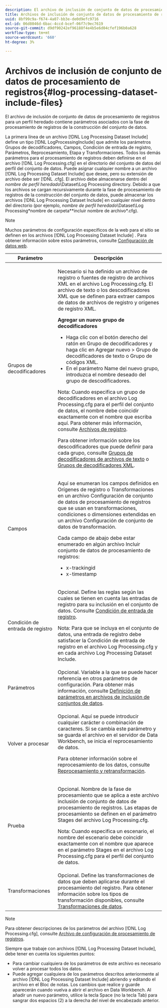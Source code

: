 ```yaml
---
description: El archivo de inclusión de conjunto de datos de procesamiento de registros para un perfil heredado contiene parámetros asociados con la fase de procesamiento de registros de la construcción del conjunto de datos.
title: Archivos de inclusión de conjunto de datos de procesamiento de registros
uuid: 8bf99c9a-f674-4a07-bb3e-de0d9efc9716
exl-id: 06d8046d-6bac-4ccd-bcef-06f7c9ec7619
source-git-commit: d9df90242ef96188f4e4b5e6d04cfef196b0a628
workflow-type: tm+mt
source-wordcount: '660'
ht-degree: 3%

---
```


# Archivos de inclusión de conjunto de datos de procesamiento de registros{#log-processing-dataset-include-files}

El archivo de inclusión de conjunto de datos de procesamiento de registros para un perfil heredado contiene parámetros asociados con la fase de procesamiento de registros de la construcción del conjunto de datos.

La primera línea de un archivo [!DNL Log Processing Dataset Include] define un tipo [!DNL LogProcessingInclude] que admite los parámetros Grupos de decodificadores, Campos, Condición de entrada de registro, Parámetros, Reprocesamiento, Etapa y Transformaciones. Todos los demás parámetros para el procesamiento de registros deben definirse en el archivo [!DNL Log Processing.cfg] en el directorio del conjunto de datos del perfil del conjunto de datos. Puede asignar cualquier nombre a un archivo [!DNL Log Processing Dataset Include] que desee, pero su extensión de archivo debe ser [!DNL .cfg]. El archivo debe almacenarse dentro del *nombre de perfil heredado*\Dataset\Log Processing directory. Debido a que los archivos se cargan recursivamente durante la fase de procesamiento de registros de la construcción del conjunto de datos, puede almacenar los archivos [!DNL Log Processing Dataset Include] en cualquier nivel dentro del directorio (por ejemplo, *nombre de perfil heredado*\Dataset\Log Processing\*nombre de carpeta*\*incluir nombre de archivo*.cfg).

>[!NOTE]
>
>Muchos parámetros de configuración específicos de la web para el sitio se definen en los archivos [!DNL Log Processing Dataset Include] . Para obtener información sobre estos parámetros, consulte [Configuración de datos web](../../../../../home/c-dataset-const-proc/c-config-web-data/c-config-web-data.md#concept-9a306b65483a484bb3f6f3c1d7e77519).

<table id="table_E2112652CCD443E889A529EEDC4ADF1C"> 
 <thead> 
  <tr> 
   <th colname="col1" class="entry"> Parámetro </th> 
   <th colname="col2" class="entry"> Descripción </th> 
  </tr> 
 </thead>
 <tbody> 
  <tr> 
   <td colname="col1"> Grupos de decodificadores </td> 
   <td colname="col2"> <p>Necesario si ha definido un archivo de registro o fuentes de registro de archivos XML en el archivo <span class="filepath"> Log Processing.cfg</span>. El archivo de texto o los descodificadores XML que se definen para extraer campos de datos de archivos de registro y orígenes de registro XML. </p> <p> <b>Agregar un nuevo grupo de decodificadores</b> 
     <ul id="ul_54087499003C48C8B0AD9660A2F46EA9"> 
      <li id="li_E361861E61D246DDB3964C97CC5187E9"> Haga clic con el botón derecho del ratón en <span class="uicontrol"> Grupo de decodificadores</span> y haga clic en <span class="uicontrol"> Agregar nuevo</span> &gt; <span class="uicontrol"> Grupo de decodificadores de texto</span> o <span class="uicontrol"> Grupo de códigos XML</span>. </li> 
      <li id="li_B2D61A0763AD4FEDB619BF9550EF4602"> En el parámetro Name del nuevo grupo, introduzca el nombre deseado del grupo de descodificadores. </li> 
     </ul> </p> <p> <p>Nota:  Cuando especifica un grupo de decodificadores en el archivo <span class="filepath"> Log Processing.cfg</span> para el perfil del conjunto de datos, el nombre debe coincidir exactamente con el nombre que escriba aquí. Para obtener más información, consulte <a href="../../../../../home/c-dataset-const-proc/c-log-proc-config-file/c-log-sources.md#concept-3d4fb817c057447d90f166b1183b461e"> Archivos de registro</a>. </p> </p> <p> Para obtener información sobre los descodificadores que puede definir para cada grupo, consulte <a href="../../../../../home/c-dataset-const-proc/c-dataset-inc-files/c-types-dataset-inc-files/c-log-proc-dataset-inc-files/c-text-file-dec-groups.md#concept-0db34988e17c41bfb1797f1d8e78aabd"> Grupos de decodificadores de archivos de texto</a> o <a href="../../../../../home/c-dataset-const-proc/c-dataset-inc-files/c-types-dataset-inc-files/c-log-proc-dataset-inc-files/c-xml-dec-grps.md#concept-5eda5ab253724674832f6951e2a0d1c3"> Grupos de decodificadores XML</a>. </p> </td> 
  </tr> 
  <tr> 
   <td colname="col1"> Campos </td> 
   <td colname="col2"> <p>Aquí se enumeran los campos definidos en <span class="wintitle"> Orígenes de registro</span> o <span class="wintitle"> Transformaciones</span> en un archivo <span class="wintitle"> Configuración de conjunto de datos de procesamiento de registros</span> que se usan en transformaciones, condiciones o dimensiones extendidas en un archivo <span class="wintitle"> Configuración de conjunto de datos de transformación</span>. </p> <p> Cada campo de abajo debe estar enumerado en algún archivo <span class="wintitle"> Incluir conjunto de datos de procesamiento de registros</span>: 
     <ul id="ul_D1BB18A80D874C0B9B54DA361698EB30"> 
      <li id="li_7E8B5B697BDA408DBE10D9A63AF295AC"> x-trackingid </li> 
      <li id="li_F5DEE90A596A4A1C86AF874653C4048C"> x-timestamp </li> 
     </ul> </p> </td> 
  </tr> 
  <tr> 
   <td colname="col1"> Condición de entrada de registro </td> 
   <td colname="col2"> <p>Opcional. Define las reglas según las cuales se tienen en cuenta las entradas de registro para su inclusión en el conjunto de datos. Consulte <a href="../../../../../home/c-dataset-const-proc/c-log-proc-config-file/c-info-log-proc-param.md#concept-ecaff95cee4e40bc90f81e099c5fc934"> Condición de entrada de registro</a>. </p> <p> <p>Nota:  Para que se incluya en el conjunto de datos, una entrada de registro debe satisfacer la <span class="wintitle"> Condición de entrada de registro</span> en el archivo <span class="filepath"> Log Processing.cfg</span> y en cada archivo <span class="wintitle"> Log Processing Dataset Include</span>. </p> </p> </td> 
  </tr> 
  <tr> 
   <td colname="col1"> Parámetros </td> 
   <td colname="col2"> Opcional. Variable a la que se puede hacer referencia en otros parámetros de configuración. Para obtener más información, consulte <a href="../../../../../home/c-dataset-const-proc/c-dataset-inc-files/c-def-param-dataset-inc-files/c-def-param-dataset-inc-files.md#concept-5ad06acc8dc44bf2a99643fafdd56b50"> Definición de parámetros en archivos de inclusión de conjuntos de datos</a>. </td> 
  </tr> 
  <tr> 
   <td colname="col1"> Volver a procesar </td> 
   <td colname="col2"> <p>Opcional. Aquí se puede introducir cualquier carácter o combinación de caracteres. Si se cambia este parámetro y se guarda el archivo en el servidor de Data Workbench, se inicia el reprocesamiento de datos. </p> <p> Para obtener información sobre el reprocesamiento de los datos, consulte <a href="../../../../../home/c-dataset-const-proc/c-reproc-retrans/c-unst-reproc-retrans.md"> Reprocesamiento y retransformación</a>. </p> </td> 
  </tr> 
  <tr> 
   <td colname="col1"> Prueba </td> 
   <td colname="col2"> <p>Opcional. Nombre de la fase de procesamiento que se aplica a este archivo <span class="wintitle"> inclusión de conjunto de datos de procesamiento de registros</span>. Las etapas de procesamiento se definen en el parámetro Stages del archivo <span class="filepath"> Log Processing.cfg</span>. </p> <p> <p>Nota:  Cuando especifica un escenario, el nombre del escenario debe coincidir exactamente con el nombre que aparece en el parámetro Stages en el archivo <span class="filepath"> Log Processing.cfg</span> para el perfil del conjunto de datos. </p> </p> </td> 
  </tr> 
  <tr> 
   <td colname="col1"> Transformaciones </td> 
   <td colname="col2"> Opcional. Define las transformaciones de datos que deben aplicarse durante el procesamiento del registro. Para obtener información sobre los tipos de transformación disponibles, consulte <a href="../../../../../home/c-dataset-const-proc/c-data-trans/c-abt-transf.md"> Transformaciones de datos</a>. </td> 
  </tr> 
 </tbody> 
</table>

>[!NOTE]
>
>Para obtener descripciones de los parámetros del archivo [!DNL Log Processing.cfg], consulte [Archivo de configuración de procesamiento de registros](../../../../../home/c-dataset-const-proc/c-log-proc-config-file/c-abt-log-proc-config-file.md).

Siempre que trabaje con archivos [!DNL Log Processing Dataset Include], debe tener en cuenta los siguientes puntos:

* Para cambiar cualquiera de los parámetros de este archivo es necesario volver a procesar todos los datos.
* Puede agregar cualquiera de los parámetros descritos anteriormente al archivo [!DNL Log Processing Dataset Include] abriendo y editando el archivo en el Bloc de notas. Los cambios que realice y guarde aparecerán cuando vuelva a abrir el archivo en Data Workbench. Al añadir un nuevo parámetro, utilice la tecla Space (no la tecla Tab) para sangrar dos espacios (2) a la derecha del nivel de encabezado anterior.

